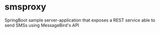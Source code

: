 # smsproxy
SpringBoot sample server-application that exposes a REST service able to send SMSs using MessageBird's API
